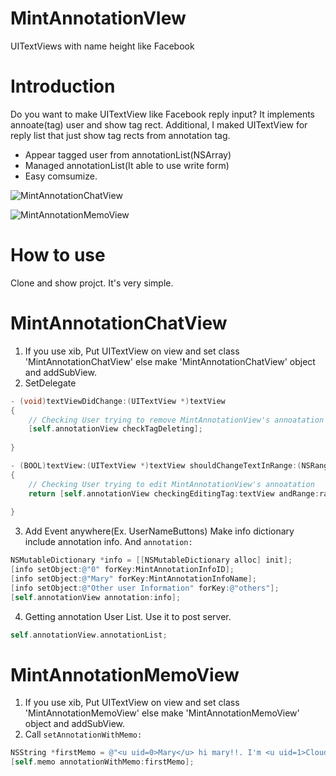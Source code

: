 MintAnnotationVIew
==================

UITextViews with name height like Facebook


Introduction
==
Do you want to make UITextView like Facebook reply input?
It implements annoate(tag) user and show tag rect.
Additional, I maked UITextView for reply list that just show tag rects from annotation tag.

 * Appear tagged user from annotationList(NSArray)
 * Managed annotationList(It able to use write form)
 * Easy comsumize.

![MintAnnotationChatView](https://github.com/soleaf/MintAnnotationView/blob/master/sc_chatview.png?raw=true)

![MintAnnotationMemoView](https://github.com/soleaf/MintAnnotationView/blob/master/cs_memoview.png?raw=true)

How to use
==
Clone and show projct. It's very simple.

MintAnnotationChatView
====

1. If you use xib, Put UITextView on view and set class 'MintAnnotationChatView' else make 'MintAnnotationChatView' object and addSubView.
2. SetDelegate

```objective-c
- (void)textViewDidChange:(UITextView *)textView
{
    // Checking User trying to remove MintAnnotationView's annoatation
    [self.annotationView checkTagDeleting];
    
}

- (BOOL)textView:(UITextView *)textView shouldChangeTextInRange:(NSRange)range replacementText:(NSString *)text
{
    // Checking User trying to edit MintAnnotationView's annoatation
    return [self.annotationView checkingEditingTag:textView andRange:range];
    
}
```

3. Add Event anywhere(Ex. UserNameButtons) Make info dictionary include annotation info. And `annotation:`

```objective-c
NSMutableDictionary *info = [[NSMutableDictionary alloc] init];
[info setObject:@"0" forKey:MintAnnotationInfoID];
[info setObject:@"Mary" forKey:MintAnnotationInfoName];
[info setObject:@"Other user Information" forKey:@"others"];
[self.annotationView annotation:info];
```

4. Getting annotation User List. Use it to post server.

```objective-c
self.annotationView.annotationList;
```

MintAnnotationMemoView
====

1. If you use xib, Put UITextView on view and set class 'MintAnnotationMemoView' else make 'MintAnnotationMemoView' object and addSubView.
2. Call `setAnnotationWithMemo: `

```objective-c
NSString *firstMemo = @"<u uid=0>Mary</u> hi mary!!. I'm <u uid=1>Cloud</u>.";
[self.memo annotationWithMemo:firstMemo];
```


